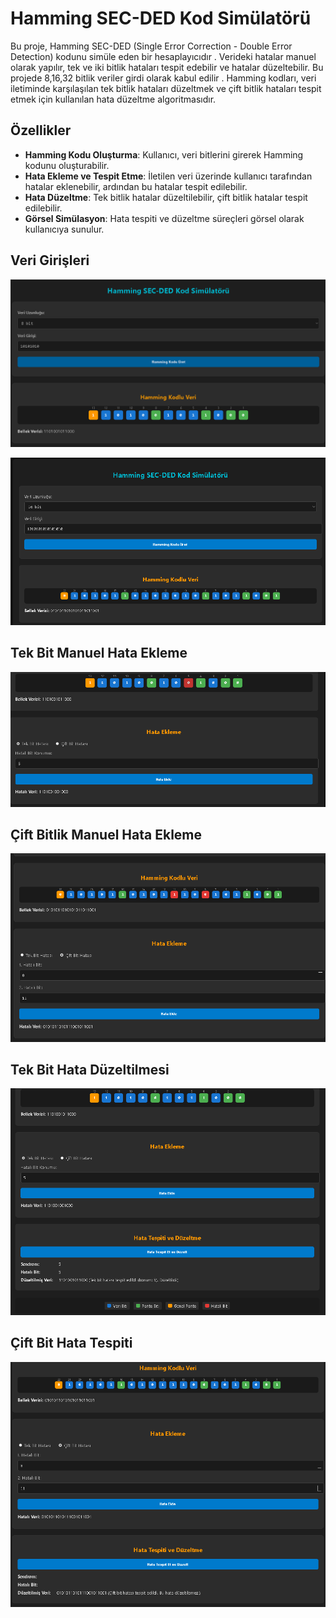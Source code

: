 # Hamming SEC-DED Kod Simülatörü

Bu proje, Hamming SEC-DED (Single Error Correction - Double Error Detection) kodunu  simüle eden bir hesaplayıcıdır . 
Verideki hatalar manuel olarak yapılır, tek ve iki bitlik  hataları tespit edebilir ve  hatalar  düzeltebilir.
Bu projede 8,16,32 bitlik veriler girdi olarak kabul edilir . 
Hamming kodları, veri iletiminde karşılaşılan tek bitlik hataları düzeltmek ve çift bitlik hataları tespit etmek için kullanılan  hata düzeltme algoritmasıdır.

## Özellikler

- **Hamming Kodu Oluşturma**: Kullanıcı, veri bitlerini girerek Hamming kodunu oluşturabilir.
- **Hata Ekleme ve Tespit Etme**: İletilen veri üzerinde kullanıcı tarafından hatalar eklenebilir, ardından bu hatalar tespit edilebilir.
- **Hata Düzeltme**: Tek bitlik hatalar düzeltilebilir, çift bitlik hatalar tespit edilebilir.
- **Görsel Simülasyon**: Hata tespiti ve düzeltme süreçleri görsel olarak kullanıcıya sunulur.

##  Veri Girişleri

![Resim Açıklaması](img/img1.png)

![Resim Açıklaması](img/img11.png)

## Tek Bit Manuel Hata Ekleme

![Resim Açıklaması](img/img2.png)

## Çift Bitlik Manuel Hata Ekleme

![Resim Açıklaması](img/img12.png)

## Tek Bit Hata Düzeltilmesi

![Resim Açıklaması](img/img3.png)

## Çift Bit Hata Tespiti

![Resim Açıklaması](img/img13.png)





